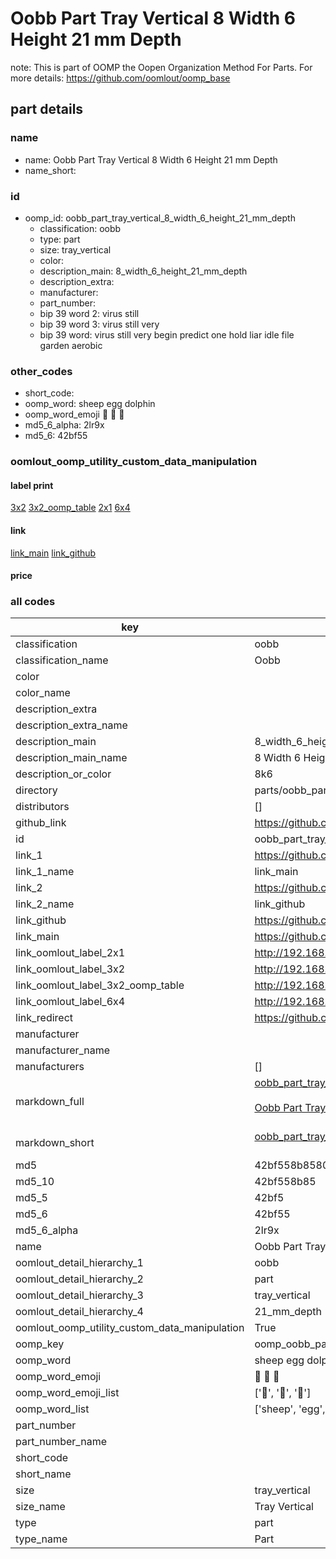 # Oobb Part Tray Vertical 8 Width 6 Height 21 mm Depth  

note: This is part of OOMP the Oopen Organization Method For Parts. For more details: https://github.com/oomlout/oomp_base

##  part details
  







### name
* name: Oobb Part Tray Vertical 8 Width 6 Height 21 mm Depth
* name_short: 
### id
* oomp_id: oobb_part_tray_vertical_8_width_6_height_21_mm_depth
  * classification: oobb
  * type: part
  * size: tray_vertical
  * color: 
  * description_main: 8_width_6_height_21_mm_depth
  * description_extra: 
  * manufacturer: 
  * part_number: 
  * bip 39 word 2: virus still
  * bip 39 word 3: virus still very
  * bip 39 word: virus still very begin predict one hold liar idle file garden aerobic

### other_codes
* short_code: 
* oomp_word: sheep egg dolphin
* oomp_word_emoji :sheep: :egg: :dolphin:
* md5_6_alpha: 2lr9x
* md5_6: 42bf55






### oomlout_oomp_utility_custom_data_manipulation
#### label print
[3x2](http://192.168.1.245:1112/?label=oomp%202lr9x)
[3x2_oomp_table](http://192.168.1.108:1112/?label=oomp%202lr9x)
[2x1](http://192.168.1.242:1112/?label=oomp%202lr9x)
[6x4](http://192.168.1.55:1112/?label=oomp%202lr9x)    

#### link

[link_main](https://github.com/oomlout/oomlout_oomp_version_1_messy/tree/main/parts/oobb_part_tray_vertical_8_width_6_height_21_mm_depth) [link_github](https://github.com/oomlout/oomlout_oomp_version_1_messy/tree/main/parts/oobb_part_tray_vertical_8_width_6_height_21_mm_depth)                             

#### price







### all codes 
| key | value |  
| --- | --- |  
| classification | oobb |  
| classification_name | Oobb |  
| color |  |  
| color_name |  |  
| description_extra |  |  
| description_extra_name |  |  
| description_main | 8_width_6_height_21_mm_depth |  
| description_main_name | 8 Width 6 Height 21 mm Depth |  
| description_or_color | 8k6 |  
| directory | parts/oobb_part_tray_vertical_8_width_6_height_21_mm_depth |  
| distributors | [] |  
| github_link | https://github.com/oomlout/oomlout_oomp_part_src/tree/main/parts/oobb_part_tray_vertical_8_width_6_height_21_mm_depth |  
| id | oobb_part_tray_vertical_8_width_6_height_21_mm_depth |  
| link_1 | https://github.com/oomlout/oomlout_oomp_version_1_messy/tree/main/parts/oobb_part_tray_vertical_8_width_6_height_21_mm_depth |  
| link_1_name | link_main |  
| link_2 | https://github.com/oomlout/oomlout_oomp_version_1_messy/tree/main/parts/oobb_part_tray_vertical_8_width_6_height_21_mm_depth |  
| link_2_name | link_github |  
| link_github | https://github.com/oomlout/oomlout_oomp_version_1_messy/tree/main/parts/oobb_part_tray_vertical_8_width_6_height_21_mm_depth |  
| link_main | https://github.com/oomlout/oomlout_oomp_version_1_messy/tree/main/parts/oobb_part_tray_vertical_8_width_6_height_21_mm_depth |  
| link_oomlout_label_2x1 | http://192.168.1.242:1112/?label=oomp%202lr9x |  
| link_oomlout_label_3x2 | http://192.168.1.245:1112/?label=oomp%202lr9x |  
| link_oomlout_label_3x2_oomp_table | http://192.168.1.108:1112/?label=oomp%202lr9x |  
| link_oomlout_label_6x4 | http://192.168.1.55:1112/?label=oomp%202lr9x |  
| link_redirect | https://github.com/oomlout/oomlout_oomp_version_1_messy/tree/main/parts/oobb_part_tray_vertical_8_width_6_height_21_mm_depth |  
| manufacturer |  |  
| manufacturer_name |  |  
| manufacturers | [] |  
| markdown_full | [oobb_part_tray_vertical_8_width_6_height_21_mm_depth](none)<br>[](none)<br>[Oobb Part Tray Vertical 8 Width 6 Height 21 Mm Depth](none)<br><br> |  
| markdown_short | [oobb_part_tray_vertical_8_width_6_height_21_mm_depth](none)<br><br> |  
| md5 | 42bf558b8580cd926ad4d145e5f577a4 |  
| md5_10 | 42bf558b85 |  
| md5_5 | 42bf5 |  
| md5_6 | 42bf55 |  
| md5_6_alpha | 2lr9x |  
| name | Oobb Part Tray Vertical 8 Width 6 Height 21 mm Depth |  
| oomlout_detail_hierarchy_1 | oobb |  
| oomlout_detail_hierarchy_2 | part |  
| oomlout_detail_hierarchy_3 | tray_vertical |  
| oomlout_detail_hierarchy_4 | 21_mm_depth |  
| oomlout_oomp_utility_custom_data_manipulation | True |  
| oomp_key | oomp_oobb_part_tray_vertical_8_width_6_height_21_mm_depth |  
| oomp_word | sheep egg dolphin |  
| oomp_word_emoji | :sheep: :egg: :dolphin: |  
| oomp_word_emoji_list | [':sheep:', ':egg:', ':dolphin:'] |  
| oomp_word_list | ['sheep', 'egg', 'dolphin'] |  
| part_number |  |  
| part_number_name |  |  
| short_code |  |  
| short_name |  |  
| size | tray_vertical |  
| size_name | Tray Vertical |  
| type | part |  
| type_name | Part |  
